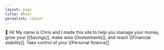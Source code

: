 ```yaml
---
layout: page
title: About
permalink: /about
---
```


👋 Hi! My name is Chris and I made this site to help you manage your money, grow your [[Savings]], make wise [[Investments]], and reach [[Financial stability]]. Take control of your [[Personal finance]].